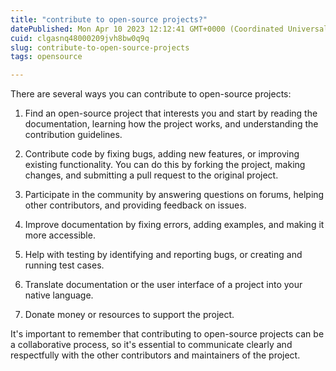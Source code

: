 ```yaml
---
title: "contribute to open-source projects?"
datePublished: Mon Apr 10 2023 12:12:41 GMT+0000 (Coordinated Universal Time)
cuid: clgasnq48000209jvh8bw0q9q
slug: contribute-to-open-source-projects
tags: opensource

---
```


There are several ways you can contribute to open-source projects:

1. Find an open-source project that interests you and start by reading the documentation, learning how the project works, and understanding the contribution guidelines.
    
2. Contribute code by fixing bugs, adding new features, or improving existing functionality. You can do this by forking the project, making changes, and submitting a pull request to the original project.
    
3. Participate in the community by answering questions on forums, helping other contributors, and providing feedback on issues.
    
4. Improve documentation by fixing errors, adding examples, and making it more accessible.
    
5. Help with testing by identifying and reporting bugs, or creating and running test cases.
    
6. Translate documentation or the user interface of a project into your native language.
    
7. Donate money or resources to support the project.
    

It's important to remember that contributing to open-source projects can be a collaborative process, so it's essential to communicate clearly and respectfully with the other contributors and maintainers of the project.